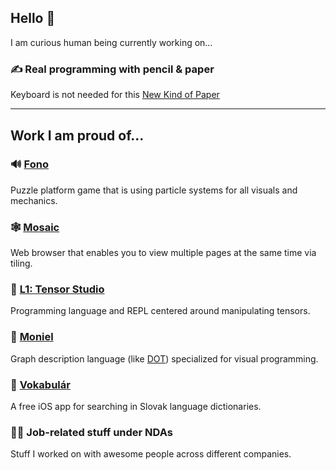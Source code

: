 ## Hello 👋

I am curious human being currently working on…

### ✍️ Real programming with pencil & paper 
Keyboard is not needed for this [New Kind of Paper](https://mlajtos.mu/posts/new-kind-of-paper)

---

## Work I am proud of…

### 🔊 [Fono](https://store.steampowered.com/app/1513670/Fono/)
Puzzle platform game that is using particle systems for all visuals and mechanics.

### 🕸 [Mosaic](https://github.com/mlajtos/mosaic)
Web browser that enables you to view multiple pages at the same time via tiling.

### 🎩 [L1: Tensor Studio](https://github.com/mlajtos/L1)
Programming language and REPL centered around manipulating tensors.

### 🔀 [Moniel](https://github.com/mlajtos/moniel)
Graph description language (like [DOT](https://en.wikipedia.org/wiki/DOT_(graph_description_language))) specialized for visual programming.

### 📖 [Vokabulár](https://apps.apple.com/sk/app/vokabulár/id1229735182)
A free iOS app for searching in Slovak language dictionaries.

### 🧑‍💻 Job-related stuff under NDAs
Stuff I worked on with awesome people across different companies.
